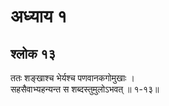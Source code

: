 # अध्याय १

## श्लोक १३

ततः शङ्खाश्च भेर्यश्च पणवानकगोमुखाः ।<br>सहसैवाभ्यहन्यन्त स शब्दस्तुमुलोऽभवत् ॥ १-१३॥<br><br>

